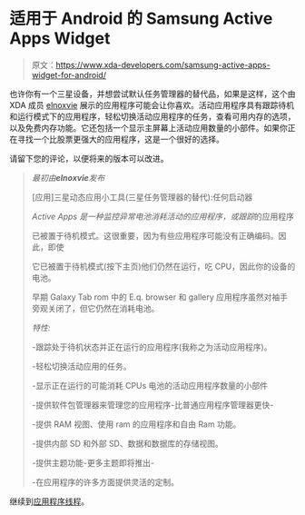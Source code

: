 # 适用于 Android 的 Samsung Active Apps Widget

> 原文：<https://www.xda-developers.com/samsung-active-apps-widget-for-android/>

也许你有一个三星设备，并想尝试默认任务管理器的替代品，如果是这样，这个由 XDA 成员 [elnoxvie](http://forum.xda-developers.com/member.php?u=845002) 展示的应用程序可能会让你喜欢。活动应用程序具有跟踪待机和运行模式下的应用程序，轻松切换活动应用程序的任务，查看可用内存的选项，以及免费内存功能。它还包括一个显示主屏幕上活动应用数量的小部件。如果你正在寻找一个比股票更强大的应用程序，这是一个很好的选择。

请留下您的评论，以便将来的版本可以改进。

> *最初由**elnoxvie**发布*
> 
> [应用]三星动态应用小工具(三星任务管理器的替代):任何启动器
> 
> *Active Apps 是一种监控异常电池消耗活动的应用程序，或跟踪*的应用程序
> 
> 已被置于待机模式。这很重要，因为有些应用程序可能没有正确编码。因此，即使
> 
> 它已被置于待机模式(按下主页)他们仍然在运行，吃 CPU，因此你的设备的电池。
> 
> 早期 Galaxy Tab rom 中的 E.q. browser 和 gallery 应用程序虽然对袖手旁观关闭了，但它仍然在消耗电池。
> 
> *特性:*
> 
> -跟踪处于待机状态并正在运行的应用程序(我称之为活动应用程序)。
> 
> -轻松切换活动应用的任务。
> 
> -显示正在运行的可能消耗 CPUs 电池的活动应用程序数量的小部件
> 
> -提供软件包管理器来管理您的应用程序-比普通应用程序管理器更快-
> 
> -提供 RAM 视图、使用 ram 的应用程序和自由 Ram 功能。
> 
> -提供内部 SD 和外部 SD、数据和数据库的存储视图。
> 
> -提供主题功能-更多主题即将推出-
> 
> -在应用程序的许多方面提供灵活的定制。

继续到[应用程序线程](http://forum.xda-developers.com/showthread.php?t=967686)。